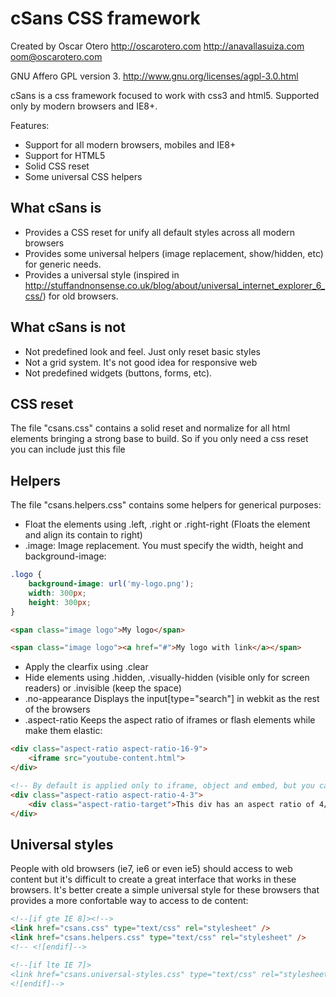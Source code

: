 cSans CSS framework
===================

Created by Oscar Otero <http://oscarotero.com> <http://anavallasuiza.com> <oom@oscarotero.com>

GNU Affero GPL version 3. http://www.gnu.org/licenses/agpl-3.0.html

cSans is a css framework focused to work with css3 and html5. Supported only by modern browsers and IE8+.

Features:

* Support for all modern browsers, mobiles and IE8+
* Support for HTML5
* Solid CSS reset
* Some universal CSS helpers

What cSans is
-------------

* Provides a CSS reset for unify all default styles across all modern browsers
* Provides some universal helpers (image replacement, show/hidden, etc) for generic needs.
* Provides a universal style (inspired in http://stuffandnonsense.co.uk/blog/about/universal_internet_explorer_6_css/) for old browsers. 

What cSans is not
-----------------

* Not predefined look and feel. Just only reset basic styles
* Not a grid system. It's not good idea for responsive web
* Not predefined widgets (buttons, forms, etc).


CSS reset
---------

The file "csans.css" contains a solid reset and normalize for all html elements bringing a strong base to build. So if you only need a css reset you can include just this file

Helpers
-------

The file "csans.helpers.css" contains some helpers for generical purposes:

* Float the elements using .left, .right or .right-right (Floats the element and align its contain to right)
* .image: Image replacement. You must specify the width, height and background-image:

```CSS
.logo {
	background-image: url('my-logo.png');
	width: 300px;
	height: 300px;
}
```

```HTML
<span class="image logo">My logo</span>

<span class="image logo"><a href="#">My logo with link</a></span>
```

* Apply the clearfix using .clear
* Hide elements using .hidden, .visually-hidden (visible only for screen readers) or .invisible (keep the space)
* .no-appearance Displays the input[type="search"] in webkit as the rest of the browsers
* .aspect-ratio Keeps the aspect ratio of iframes or flash elements while make them elastic:

```HTML
<div class="aspect-ratio aspect-ratio-16-9">
	<iframe src="youtube-content.html">
</div>

<!-- By default is applied only to iframe, object and embed, but you can apply to other elements (divs, imgs, videos, etc) using the class .aspect-ratio-target -->
<div class="aspect-ratio aspect-ratio-4-3">
	<div class="aspect-ratio-target">This div has an aspect ratio of 4/3</div>
</div>
```

Universal styles
----------------

People with old browsers (ie7, ie6 or even ie5) should access to web content but it's difficult to create a great interface that works in these browsers. It's better create a simple universal style for these browsers that provides a more confortable way to access to de content:

```html
<!--[if gte IE 8]><!-->
<link href="csans.css" type="text/css" rel="stylesheet" />
<link href="csans.helpers.css" type="text/css" rel="stylesheet" />
<!-- <![endif]-->

<!--[if lte IE 7]>
<link href="csans.universal-styles.css" type="text/css" rel="stylesheet" />
<![endif]-->
```
